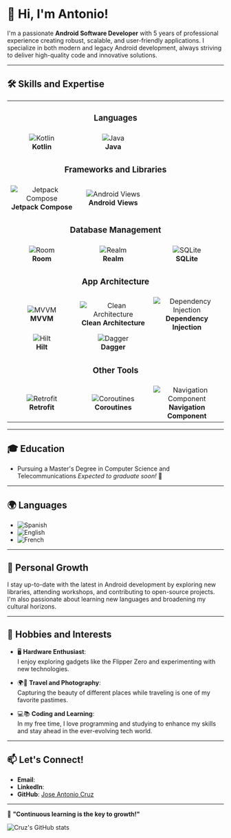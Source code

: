 # 👋 Hi, I'm Antonio!

I'm a passionate **Android Software Developer** with 5 years of professional experience creating robust, scalable, and user-friendly applications. I specialize in both modern and legacy Android development, always striving to deliver high-quality code and innovative solutions.

---
## 🛠️ Skills and Expertise

<div align="center">
  
  <table>
    <tr>
      <td align="center" colspan="3">
        <h3>Languages</h3>
      </td>
    </tr>
    <tr>
      <td align="center" width="200">
        <img src="https://img.shields.io/badge/Kotlin-0095D5?style=for-the-badge&logo=kotlin&logoColor=white" alt="Kotlin"/>
        <br />
        <b>Kotlin</b>
      </td>
      <td align="center" width="200">
        <img src="https://img.shields.io/badge/Java-007396?style=for-the-badge&logo=java&logoColor=white" alt="Java"/>
        <br />
        <b>Java</b>
      </td>
    </tr>
    <tr>
      <td align="center" colspan="3">
        <h3>Frameworks and Libraries</h3>
      </td>
    </tr>
    <tr>
      <td align="center" width="200">
        <img src="https://img.shields.io/badge/Jetpack%20Compose-4285F4?style=for-the-badge&logo=jetpackcompose&logoColor=white" alt="Jetpack Compose"/>
        <br />
        <b>Jetpack Compose</b>
      </td>
      <td align="center" width="200">
        <img src="https://img.shields.io/badge/Android%20Views-3DDC84?style=for-the-badge&logo=android&logoColor=white" alt="Android Views"/>
        <br />
        <b>Android Views</b>
      </td>
    </tr>
    <tr>
      <td align="center" colspan="3">
        <h3>Database Management</h3>
      </td>
    </tr>
    <tr>
      <td align="center" width="200">
        <img src="https://img.shields.io/badge/Room-4285F4?style=for-the-badge&logo=android&logoColor=white" alt="Room"/>
        <br />
        <b>Room</b>
      </td>
      <td align="center" width="200">
        <img src="https://img.shields.io/badge/Realm-39477F?style=for-the-badge&logo=realm&logoColor=white" alt="Realm"/>
        <br />
        <b>Realm</b>
      </td>
      <td align="center" width="200">
        <img src="https://img.shields.io/badge/SQLite-003B57?style=for-the-badge&logo=sqlite&logoColor=white" alt="SQLite"/>
        <br />
        <b>SQLite</b>
      </td>
    </tr>
    <tr>
      <td align="center" colspan="3">
        <h3>App Architecture</h3>
      </td>
    </tr>
    <tr>
      <td align="center" width="200">
        <img src="https://img.shields.io/badge/MVVM-FF4081?style=for-the-badge" alt="MVVM"/>
        <br />
        <b>MVVM</b>
      </td>
      <td align="center" width="200">
        <img src="https://img.shields.io/badge/Clean%20Architecture-4CAF50?style=for-the-badge" alt="Clean Architecture"/>
        <br />
        <b>Clean Architecture</b>
      </td>
      <td align="center" width="200">
        <img src="https://img.shields.io/badge/Dependency%20Injection-009688?style=for-the-badge" alt="Dependency Injection"/>
        <br />
        <b>Dependency Injection</b>
      </td>
    </tr>
    <tr>
      <td align="center" width="200">
        <img src="https://img.shields.io/badge/Hilt-4285F4?style=for-the-badge&logo=android&logoColor=white" alt="Hilt"/>
        <br />
        <b>Hilt</b>
      </td>
      <td align="center" width="200">
        <img src="https://img.shields.io/badge/Dagger-007396?style=for-the-badge&logo=dagger&logoColor=white" alt="Dagger"/>
        <br />
        <b>Dagger</b>
      </td>
    </tr>
    <tr>
      <td align="center" colspan="3">
        <h3>Other Tools</h3>
      </td>
    </tr>
    <tr>
      <td align="center" width="200">
        <img src="https://img.shields.io/badge/Retrofit-4CAF50?style=for-the-badge" alt="Retrofit"/>
        <br />
        <b>Retrofit</b>
      </td>
      <td align="center" width="200">
        <img src="https://img.shields.io/badge/Coroutines-0095D5?style=for-the-badge&logo=kotlin&logoColor=white" alt="Coroutines"/>
        <br />
        <b>Coroutines</b>
      </td>
      <td align="center" width="200">
        <img src="https://img.shields.io/badge/Navigation%20Component-3DDC84?style=for-the-badge&logo=android&logoColor=white" alt="Navigation Component"/>
        <br />
        <b>Navigation Component</b>
      </td>
    </tr>
  </table>

</div>

---

## 🎓 Education

- Pursuing a Master's Degree in Computer Science and Telecommunications
  *Expected to graduate soon!* 🎉  

---
## 🌍 Languages

- ![Spanish](https://img.shields.io/badge/Spanish-Native-FF4B32?style=for-the-badge&logo=googletranslate&logoColor=white)
- ![English](https://img.shields.io/badge/English-Proficient-007396?style=for-the-badge&logo=googletranslate&logoColor=white)
- ![French](https://img.shields.io/badge/French-Beginner-39477F?style=for-the-badge&logo=googletranslate&logoColor=white)


---

## 🚀 Personal Growth

I stay up-to-date with the latest in Android development by exploring new libraries, attending workshops, and contributing to open-source projects. I'm also passionate about learning new languages and broadening my cultural horizons.

---

## 🎨 Hobbies and Interests

- 🖥️ **Hardware Enthusiast**:  
  I enjoy exploring gadgets like the Flipper Zero and experimenting with new technologies.  

- 🌍📸 **Travel and Photography**:  
  Capturing the beauty of different places while traveling is one of my favorite pastimes.  

- 💻📚 **Coding and Learning**:  
  In my free time, I love programming and studying to enhance my skills and stay ahead in the ever-evolving tech world.  

---

## 📫 Let's Connect!

- **Email**: 
- **LinkedIn**:   
- **GitHub**: [Jose Antonio Cruz](https://github.com/crucitoAntonio)

---

🌟 **"Continuous learning is the key to growth!"**


![Cruz's GitHub stats](https://github-readme-stats.vercel.app/api?username=crucitoAntonio&show_icons=true&theme=transparent)
